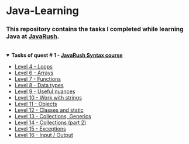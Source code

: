 # <a name="start"></a> Java-Learning

<!-- ## About <a name = "about"></a> -->

### This repository contains the tasks I completed while learning **Java** at [JavaRush](https://javarush.com/).

<br>

<details open="open">
    <summary><b>Tasks of quest # 1 - <a href="https://github.com/mentor-dev/Java-Learning/tree/main/JavaRush_1#start">JavaRush Syntax course</a></b></summary>
    <ul>
        <li><a href="https://github.com/mentor-dev/Java-Learning/tree/main/JavaRush_1/04_Loops#start">Level 4 - Loops</a></li>
        <li><a href="https://github.com/mentor-dev/Java-Learning/tree/main/JavaRush_1/06_Arrays#start">Level 6 - Arrays</a></li>
        <li><a href="https://github.com/mentor-dev/Java-Learning/tree/main/JavaRush_1/07_Functions#start">Level 7 - Functions</a></li>
        <li><a href="https://github.com/mentor-dev/Java-Learning/tree/main/JavaRush_1/08_Data_types#start">Level 8 - Data types</a></li>
        <li><a href="https://github.com/mentor-dev/Java-Learning/tree/main/JavaRush_1/09_Useful_nuances#start">Level 9 - Useful nuances</a></li>
        <li><a href="https://github.com/mentor-dev/Java-Learning/tree/main/JavaRush_1/10_Strings#start">Level 10 - Work with strings</a></li>
        <li><a href="https://github.com/mentor-dev/Java-Learning/tree/main/JavaRush_1/11_Objects#start">Level 11 - Objects</a></li>
        <li><a href="https://github.com/mentor-dev/Java-Learning/tree/main/JavaRush_1/12_Static#start">Level 12 - Classes and static</a></li>
        <li><a href="https://github.com/mentor-dev/Java-Learning/tree/main/JavaRush_1/13_Collections#start">Level 13 - Collections, Generics</a></li>
        <li><a href="https://github.com/mentor-dev/Java-Learning/tree/main/JavaRush_1/14_Collections_2#start">Level 14 - Collections (part 2)</a></li>
        <li><a href="https://github.com/mentor-dev/Java-Learning/tree/main/JavaRush_1/15_Exceptions#start">Level 15 - Exceptions</a></li>
        <li><a href="https://github.com/mentor-dev/Java-Learning/tree/main/JavaRush_1/16_Input_Output#start">Level 16 - Input / Output</a></li>
    </ul>
</details>
